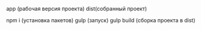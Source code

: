 app (рабочая версия проекта)
dist(собранный проект)

npm i (установка пакетов)
gulp (запуск)
gulp build (сборка проекта в dist) 